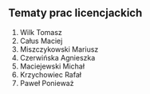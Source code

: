 ## Tematy prac licencjackich

1. Wilk Tomasz
1. Całus Maciej
1. Miszczykowski Mariusz
1. Czerwińska Agnieszka
1. Maciejewski Michał
1. Krzychowiec Rafał
1. Paweł Ponieważ
